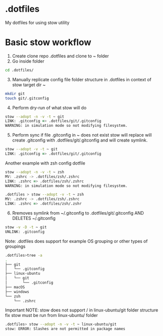 # .dotfiles
My dotfiles for using stow utility


# Basic stow workflow
1. Create clone repo .dotfiles and clone to ~ folder
2. Go inside folder 
```zsh
cd .dotfiles/
```

3. Manually replicate config file folder structure in .dotfiles in context of stow target dir ~
```zsh 
mkdir git
touch git/.gitconfig
```

4. Perform dry-run of what stow will do
```zsh
stow --adopt -n -v -t ~ git
LINK: .gitconfig => .dotfiles/git/.gitconfig
WARNING: in simulation mode so not modifying filesystem.
```

5. Perform sync  if file .gitconfig in ~ does not exist stow will replace will create .gitconfig with .dotfiles/git/.gitconfig and will create symlink.
```zsh 
stow --adopt -v -t ~ git
LINK: .gitconfig => .dotfiles/git/.gitconfig
```

Another example with zsh config dotfile
```zsh
stow --adopt -n -v -t ~ zsh
MV: .zshrc -> .dotfiles/zsh/.zshrc
LINK: .zshrc => .dotfiles/zsh/.zshrc
WARNING: in simulation mode so not modifying filesystem.

.dotfiles > stow --adopt -v -t ~ zsh
MV: .zshrc -> .dotfiles/zsh/.zshrc
LINK: .zshrc => .dotfiles/zsh/.zshr
```

6. Rremoves symlink from ~/.gitconfig to .dotfiles/git/.gitconfig AND DELETES ~/.gitconfig
```zsh
stow -v -D -t ~ git
UNLINK: .gitconfig
```

Note:
.dotfiles does support for example OS grouping or other types of groupings

```zsh
.dotfiles>tree -a
.
├── git
│   └── .gitconfig
├── linux-ubuntu
│   └── git
│       └── .gitconfig
├── macOS
├── windows
└── zsh
    └── .zshrc
```


Important NOTE: stow does not support / in linux-ubuntu/git folder structure fix stow must be run from linux-ubuntu/ folder

 ```zsh
 .dotfiles> stow --adopt -n -v -t ~ linux-ubuntu/git
stow: ERROR: Slashes are not permitted in package names
```
    

